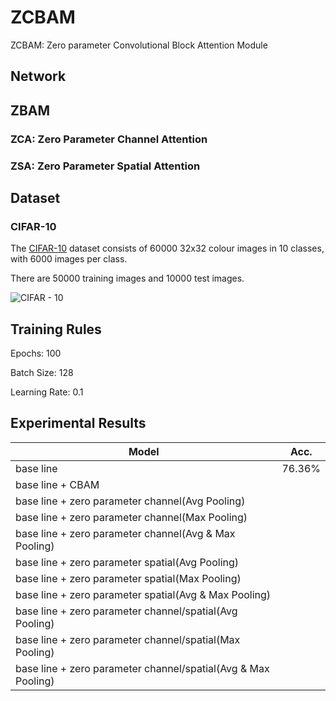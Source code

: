 # ZCBAM
ZCBAM: Zero parameter Convolutional Block Attention Module



## Network


## ZBAM

### ZCA: Zero Parameter Channel Attention

### ZSA: Zero Parameter Spatial Attention

## Dataset

### CIFAR-10
The [CIFAR-10](https://www.cs.toronto.edu/~kriz/cifar.html) dataset consists of 60000 32x32 colour images in 10 classes, with 6000 images per class. 

There are 50000 training images and 10000 test images.

![CIFAR - 10](https://user-images.githubusercontent.com/35001605/61969431-77aae100-b015-11e9-901e-e20740b523b9.PNG)


## Training Rules

Epochs: 100

Batch Size: 128

Learning Rate: 0.1

## Experimental Results

| Model             | Acc.        |
| ----------------- | ----------- |
| base line              | 76.36%      |
| base line + CBAM           |   |
| base line + zero parameter channel(Avg Pooling)       |     |
| base line + zero parameter channel(Max Pooling)       |    |
| base line + zero parameter channel(Avg & Max Pooling)       |   |
| base line + zero parameter spatial(Avg Pooling)       |       |
| base line + zero parameter spatial(Max Pooling)       |       |
 base line + zero parameter spatial(Avg & Max Pooling)       |      |
| base line + zero parameter channel/spatial(Avg Pooling)         |  |
| base line + zero parameter channel/spatial(Max Pooling)       | |
| base line + zero parameter channel/spatial(Avg & Max Pooling)         ||
